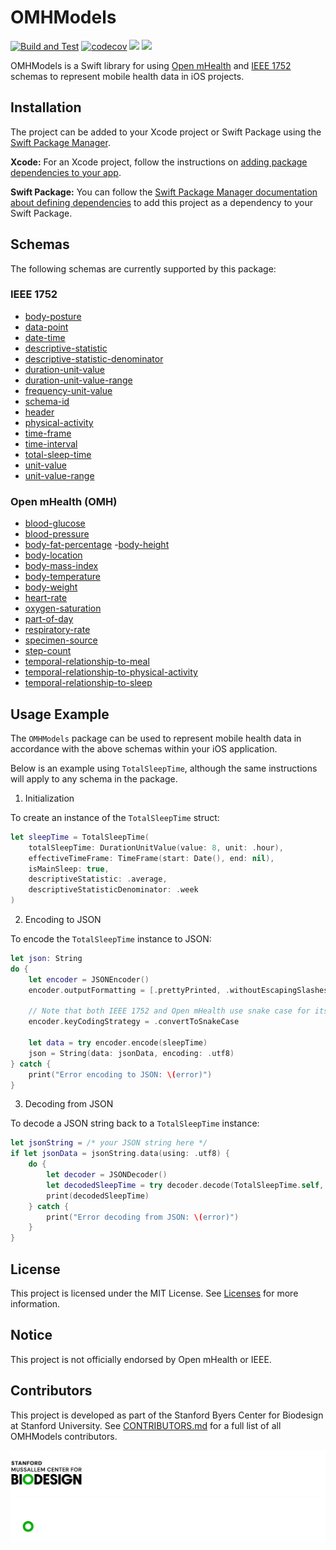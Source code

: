 <!--
                  
This source file is part of the OMHModels open source project

SPDX-FileCopyrightText: 2023 Stanford University and the project authors (see CONTRIBUTORS.md)

SPDX-License-Identifier: MIT
             
-->

# OMHModels

[![Build and Test](https://github.com/StanfordBDHG/OMHModels/actions/workflows/build-and-test.yml/badge.svg)](https://github.com/StanfordBDHG/OMHModels/actions/workflows/build-and-test.yml)
[![codecov](https://codecov.io/gh/StanfordBDHG/OMHModels/branch/main/graph/badge.svg?token=X7BQYSUKOH)](https://codecov.io/gh/StanfordBDHG/SwiftPackageTemplate)
[![](https://img.shields.io/endpoint?url=https%3A%2F%2Fswiftpackageindex.com%2Fapi%2Fpackages%2FStanfordBDHG%2FOMHModels%2Fbadge%3Ftype%3Dswift-versions)](https://swiftpackageindex.com/StanfordBDHG/OMHModels)
[![](https://img.shields.io/endpoint?url=https%3A%2F%2Fswiftpackageindex.com%2Fapi%2Fpackages%2FStanfordBDHG%2FOMHModels%2Fbadge%3Ftype%3Dplatforms)](https://swiftpackageindex.com/StanfordBDHG/OMHModels)

OMHModels is a Swift library for using [Open mHealth](https://www.openmhealth.org/) and [IEEE 1752](https://opensource.ieee.org/omh/1752) schemas to represent mobile health data in iOS projects.

## Installation

The project can be added to your Xcode project or Swift Package using the [Swift Package Manager](https://github.com/apple/swift-package-manager).

**Xcode:** For an Xcode project, follow the instructions on [adding package dependencies to your app](https://developer.apple.com/documentation/xcode/adding-package-dependencies-to-your-app).

**Swift Package:** You can follow the [Swift Package Manager documentation about defining dependencies](https://github.com/apple/swift-package-manager/blob/main/Documentation/Usage.md#defining-dependencies) to add this project as a dependency to your Swift Package.

## Schemas

The following schemas are currently supported by this package:

### IEEE 1752

- [body-posture](https://w3id.org/ieee/ieee-1752-schema/body-posture.json)
- [data-point](https://w3id.org/ieee/ieee-1752-schema/data-point.json)
- [date-time](https://w3id.org/ieee/ieee-1752-schema/date-time.json)
- [descriptive-statistic](https://w3id.org/ieee/ieee-1752-schema/descriptive-statistic.json)
- [descriptive-statistic-denominator](https://w3id.org/ieee/ieee-1752-schema/descriptive-statistic-denominator.json)
- [duration-unit-value](https://w3id.org/ieee/ieee-1752-schema/duration-unit-value.json)
- [duration-unit-value-range](https://w3id.org/ieee/ieee-1752-schema/duration-unit-value-range.json)
- [frequency-unit-value](https://w3id.org/ieee/ieee-1752-schema/frequency-unit-value.json)
- [schema-id](https://w3id.org/ieee/ieee-1752-schema/schema-id.json)
- [header](https://w3id.org/ieee/ieee-1752-schema/header.json)
- [physical-activity](https://w3id.org/ieee/ieee-1752-schema/physical-activity.json)
- [time-frame](https://w3id.org/ieee/ieee-1752-schema/time-frame.json)
- [time-interval](https://w3id.org/ieee/ieee-1752-schema/time-interval.json)
- [total-sleep-time](https://w3id.org/ieee/ieee-1752-schema/total-sleep-time.json)
- [unit-value](https://w3id.org/ieee/ieee-1752-schema/unit-value.json)
- [unit-value-range](https://w3id.org/ieee/ieee-1752-schema/unit-value-range.json)

### Open mHealth (OMH)

- [blood-glucose](https://www.openmhealth.org/documentation/#/schema-docs/schema-library/schemas/omh_blood-glucose)
- [blood-pressure](https://www.openmhealth.org/documentation/#/schema-docs/schema-library/schemas/omh_blood-pressure)
- [body-fat-percentage](https://www.openmhealth.org/documentation/#/schema-docs/schema-library/schemas/omh_body-fat-percentage)
-[body-height](https://www.openmhealth.org/documentation/#/schema-docs/schema-library/schemas/omh_body-height)
- [body-location](https://www.openmhealth.org/documentation/#/schema-docs/schema-library/schemas/omh_body-location)
- [body-mass-index](https://www.openmhealth.org/documentation/#/schema-docs/schema-library/schemas/omh_body-mass-index)
- [body-temperature](https://www.openmhealth.org/documentation/#/schema-docs/schema-library/schemas/omh_body-temperature)
- [body-weight](https://www.openmhealth.org/documentation/#/schema-docs/schema-library/schemas/omh_body-weight)
- [heart-rate](https://www.openmhealth.org/documentation/#/schema-docs/schema-library/schemas/omh_heart-rate)
- [oxygen-saturation](https://www.openmhealth.org/documentation/#/schema-docs/schema-library/schemas/omh_oxygen-saturation)
-  [part-of-day](https://www.openmhealth.org/documentation/#/schema-docs/schema-library/schemas/omh_part-of-day)
- [respiratory-rate](https://www.openmhealth.org/documentation/#/schema-docs/schema-library/schemas/omh_respiratory-rate)
- [specimen-source](https://www.openmhealth.org/documentation/#/schema-docs/schema-library/schemas/omh_specimen-source)
-  [step-count](https://www.openmhealth.org/documentation/#/schema-docs/schema-library/schemas/omh_step-count)
- [temporal-relationship-to-meal](https://www.openmhealth.org/documentation/#/schema-docs/schema-library/schemas/omh_temporal-relationship-to-meal)
- [temporal-relationship-to-physical-activity](https://www.openmhealth.org/documentation/#/schema-docs/schema-library/schemas/omh_temporal-relationship-to-physical-activity)
- [temporal-relationship-to-sleep](https://www.openmhealth.org/documentation/#/schema-docs/schema-library/schemas/omh_temporal-relationship-to-sleep)

## Usage Example

The `OMHModels` package can be used to represent mobile health data in accordance with the above schemas within your iOS application. 

Below is an example using `TotalSleepTime`, although the same instructions will apply to any schema in the package.

1. Initialization 

To create an instance of the `TotalSleepTime` struct:

```swift
let sleepTime = TotalSleepTime(
    totalSleepTime: DurationUnitValue(value: 8, unit: .hour),
    effectiveTimeFrame: TimeFrame(start: Date(), end: nil),
    isMainSleep: true,
    descriptiveStatistic: .average,
    descriptiveStatisticDenominator: .week
)
```

2. Encoding to JSON 

To encode the `TotalSleepTime` instance to JSON:

```swift
let json: String
do {
    let encoder = JSONEncoder()
    encoder.outputFormatting = [.prettyPrinted, .withoutEscapingSlashes, .sortedKeys]
    
    // Note that both IEEE 1752 and Open mHealth use snake case for its properties when represneted in JSON
    encoder.keyCodingStrategy = .convertToSnakeCase
    
    let data = try encoder.encode(sleepTime)
    json = String(data: jsonData, encoding: .utf8)
} catch {
    print("Error encoding to JSON: \(error)")
}
```

3. Decoding from JSON

To decode a JSON string back to a `TotalSleepTime` instance:

```swift
let jsonString = /* your JSON string here */
if let jsonData = jsonString.data(using: .utf8) {
    do {
        let decoder = JSONDecoder()
        let decodedSleepTime = try decoder.decode(TotalSleepTime.self, from: jsonData)
        print(decodedSleepTime)
    } catch {
        print("Error decoding from JSON: \(error)")
    }
}
```

## License
This project is licensed under the MIT License. See [Licenses](https://github.com/StanfordBDHG/OMHModels/tree/main/LICENSES) for more information.

## Notice
This project is not officially endorsed by Open mHealth or IEEE.

## Contributors
This project is developed as part of the Stanford Byers Center for Biodesign at Stanford University.
See [CONTRIBUTORS.md](https://github.com/StanfordBDHG/OMHModels/tree/main/CONTRIBUTORS.md) for a full list of all OMHModels contributors.

![Stanford Byers Center for Biodesign Logo](https://raw.githubusercontent.com/StanfordBDHG/.github/main/assets/biodesign-footer-light.png#gh-light-mode-only)
![Stanford Byers Center for Biodesign Logo](https://raw.githubusercontent.com/StanfordBDHG/.github/main/assets/biodesign-footer-dark.png#gh-dark-mode-only)
